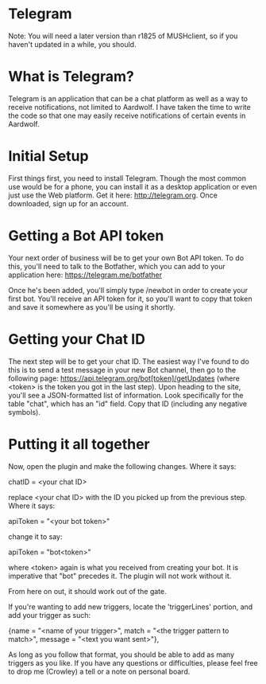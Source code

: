 # Telegram

Note: You will need a later version than r1825 of MUSHclient, so if you haven't updated in a while, you should. 

# What is Telegram?

Telegram is an application that can be a chat platform as well as a way to receive notifications, not limited to Aardwolf. I have taken the time to write the code so that one may easily receive notifications of certain events in Aardwolf.

# Initial Setup

First things first, you need to install Telegram. Though the most common use would be for a phone, you can install it as a desktop application or even just use the Web platform. Get it here: http://telegram.org. Once downloaded, sign up for an account.

# Getting a Bot API token

Your next order of business will be to get your own Bot API token. To do this, you'll need to talk to the Botfather, which you can add to your application here: https://telegram.me/botfather

Once he's been added, you'll simply type /newbot in order to create your first bot. You'll receive an API token for it, so you'll want to copy that token and save it somewhere as you'll be using it shortly.

# Getting your Chat ID

The next step will be to get your chat ID. The easiest way I've found to do this is to send a test message in your new Bot channel, then go to the following page: https://api.telegram.org/bot[token]/getUpdates (where &lt;token&gt; is the token you got in the last step). Upon heading to the site, you'll see a JSON-formatted list of information. Look specifically for the table "chat", which has an "id" field. Copy that ID (including any negative symbols).

# Putting it all together

Now, open the plugin and make the following changes. Where it says:

chatID = &lt;your chat ID&gt;

replace &lt;your chat ID&gt; with the ID you picked up from the previous step. Where it says:

apiToken = "&lt;your bot token&gt;"

change it to say:

apiToken = "bot&lt;token&gt;"

where &lt;token&gt; again is what you received from creating your bot. It is imperative that "bot" precedes it. The plugin will not work without it.

From here on out, it should work out of the gate.

If you're wanting to add new triggers, locate the 'triggerLines' portion, and add your trigger as such:

{name = "&lt;name of your trigger&gt;", match = "&lt;the trigger pattern to match&gt;", message = "&lt;text you want sent&gt;"},

As long as you follow that format, you should be able to add as many triggers as you like. If you have any questions or difficulties, please feel free to drop me (Crowley) a tell or a note on personal board.
